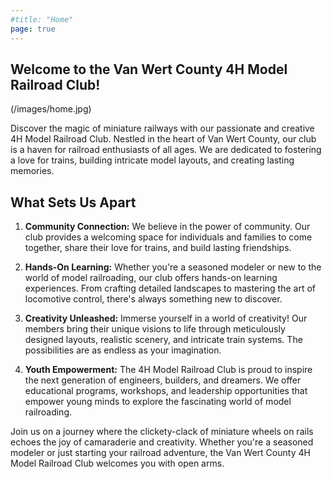 ```yaml
---
#title: "Home"
page: true
---
```


## Welcome to the Van Wert County 4H Model Railroad Club!

(/images/home.jpg)

Discover the magic of miniature railways with our passionate and creative 4H Model Railroad Club. Nestled in the heart of Van Wert County, our club is a haven for railroad enthusiasts of all ages. We are dedicated to fostering a love for trains, building intricate model layouts, and creating lasting memories.

## What Sets Us Apart

1. **Community Connection:** We believe in the power of community. Our club provides a welcoming space for individuals and families to come together, share their love for trains, and build lasting friendships.

2. **Hands-On Learning:** Whether you're a seasoned modeler or new to the world of model railroading, our club offers hands-on learning experiences. From crafting detailed landscapes to mastering the art of locomotive control, there's always something new to discover.

3. **Creativity Unleashed:** Immerse yourself in a world of creativity! Our members bring their unique visions to life through meticulously designed layouts, realistic scenery, and intricate train systems. The possibilities are as endless as your imagination.

4. **Youth Empowerment:** The 4H Model Railroad Club is proud to inspire the next generation of engineers, builders, and dreamers. We offer educational programs, workshops, and leadership opportunities that empower young minds to explore the fascinating world of model railroading.

Join us on a journey where the clickety-clack of miniature wheels on rails echoes the joy of camaraderie and creativity. Whether you're a seasoned modeler or just starting your railroad adventure, the Van Wert County 4H Model Railroad Club welcomes you with open arms.